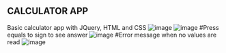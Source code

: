 ## CALCULATOR APP
Basic calculator app with JQuery, HTML and CSS
![image](https://user-images.githubusercontent.com/69327534/167218489-0f233299-448f-4d16-8ad9-4fb42c895b07.png)
![image](https://user-images.githubusercontent.com/69327534/167218611-b7500706-a2ca-47a6-a714-6dc8de6f62c9.png)
#Press equals to sign to see answer
![image](https://user-images.githubusercontent.com/69327534/167218715-6922c5cc-a6a8-4eab-9566-3b2e3162eb68.png)
#Error message when no values are read
![image](https://user-images.githubusercontent.com/69327534/167218760-3202b4a6-69f7-43f4-a0d0-381138e89b43.png)
